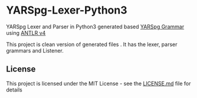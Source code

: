 # YARSpg-Lexer-Python3

YARSpg Lexer and Parser in Python3 generated based [YARSpg Grammar](https://github.com/lszeremeta/antlr-yarspg) using [ANTLR v4](https://github.com/antlr/antlr4)

This project is clean version of generated files . It has the lexer, parser grammars and Listener.


## License

This project is licensed under the MIT License - see the [LICENSE.md](LICENSE.md) file for details

